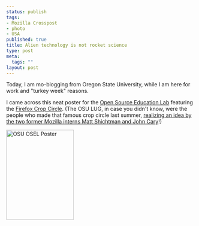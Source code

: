 ```yaml
--- 
status: publish
tags: 
- Mozilla Crosspost
- photo
- USA
published: true
title: Alien technology is not rocket science
type: post
meta: 
  tags: ""
layout: post
---
```

Today, I am mo-blogging from Oregon State University, while I am here for work and "turkey week" reasons.

I came across this neat poster for the <a href="http://osel.oregonstate.edu/">Open Source Education Lab</a> featuring the <a href="http://lug.oregonstate.edu/index.php/Projects/Firefox/Firefox_Circle">Firefox Crop Circle</a>. (The OSU LUG, in case you didn't know, were the people who made that famous crop circle last summer, <ins datetime="2006-12-01T21:47:51+00:00">realizing an idea by the two former Mozilla interns Matt Shichtman and John Cary</ins>!)

<a href="http://www.flickr.com/photos/freeed/303828205/" title="the big image on flickr"><img src="http://static.flickr.com/115/303828205_7d6935934d_m.jpg" width="180" height="240" alt="OSU OSEL Poster" class="center" /></a>
